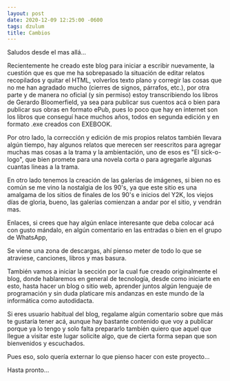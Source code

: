 ```yaml
---
layout: post
date: 2020-12-09 12:25:00 -0600
tags: dzulum
title: Cambios
---
```

Saludos desde el mas allá...

Recientemente he creado este blog para iniciar a escribir nuevamente, la cuestión que es que me ha sobrepasado la situación de editar relatos recopilados y quitar el HTML, volverlos texto plano y corregir las cosas que no me han agradado mucho (cierres de signos, párrafos, etc.), por otra parte y de manera no oficial (y sin permiso) estoy transcribiendo los libros de Gerardo Bloomerfield, ya sea para publicar sus cuentos acá o bien para publicar sus obras en formato ePub, pues lo poco que hay en internet son los libros que conseguí hace muchos años, todos en segunda edición y en formato .exe creados con EXEBOOK.

Por otro lado, la corrección y edición de mis propios relatos también llevara algún tiempo, hay algunos relatos que merecen ser reescritos para agregar muchas mas cosas a la trama y la ambientación, uno de esos es "El sick-o-logo", que bien promete para una novela corta o para agregarle algunas cuantas lineas a la trama.

En otro lado tenemos la creación de las galerías de imágenes, si bien no es común se me vino la nostalgia de los 90's, ya que este sitio es una amalgama de los sitios de finales de los 90's e inicios del Y2K, los viejos días de gloria, bueno, las galerías comienzan a andar por el sitio, y vendrán mas.

Enlaces, si crees que hay algún enlace interesante que deba colocar acá con gusto mándalo, en algún comentario en las entradas o bien en el grupo de WhatsApp,

Se viene una zona de descargas, ahí pienso meter de todo lo que se atraviese, canciones, libros y mas basura.

También vamos a iniciar la sección por la cual fue creado originalmente el blog, donde hablaremos en general de tecnología, desde como iniciarte en esto, hasta hacer un blog o sitio web, aprender juntos algún lenguaje de programación y sin duda platicare mis andanzas en este mundo de la informática como autodidacta.

Si eres usuario habitual del blog, regalame algún comentario sobre que más te gustaría tener acá, aunque hay bastante contenido que voy a publicar porque ya lo tengo y solo falta prepararlo también quiero que aquel que llegue a visitar este lugar solicite algo, que de cierta forma sepan que son bienvenidos y escuchados.

Pues eso, solo quería externar lo que pienso hacer con este proyecto...

Hasta pronto...